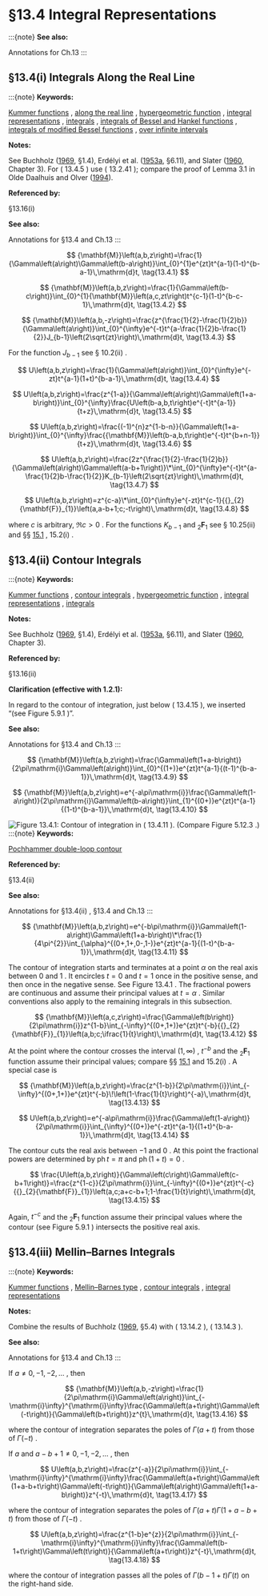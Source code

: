 # §13.4 Integral Representations

:::{note}
**See also:**

Annotations for Ch.13
:::


## §13.4(i) Integrals Along the Real Line

:::{note}
**Keywords:**

[Kummer functions](http://dlmf.nist.gov/search/search?q=Kummer%20functions) , [along the real line](http://dlmf.nist.gov/search/search?q=along%20the%20real%20line) , [hypergeometric function](http://dlmf.nist.gov/search/search?q=hypergeometric%20function) , [integral representations](http://dlmf.nist.gov/search/search?q=integral%20representations) , [integrals](http://dlmf.nist.gov/search/search?q=integrals) , [integrals of Bessel and Hankel functions](http://dlmf.nist.gov/search/search?q=integrals%20of%20Bessel%20and%20Hankel%20functions) , [integrals of modified Bessel functions](http://dlmf.nist.gov/search/search?q=integrals%20of%20modified%20Bessel%20functions) , [over infinite intervals](http://dlmf.nist.gov/search/search?q=over%20infinite%20intervals)

**Notes:**

See Buchholz ([1969](./bib/B.html#bib363 "The Confluent Hypergeometric Function with Special Emphasis on Its Applications"), §1.4), Erdélyi et al. ([1953a](./bib/E.html#bib751 "Higher Transcendental Functions. Vol. I"), §6.11), and Slater ([1960](./bib/S.html#bib2098 "Confluent Hypergeometric Functions"), Chapter 3). For ( 13.4.5 ) use ( 13.2.41 ); compare the proof of Lemma 3.1 in Olde Daalhuis and Olver ([1994](./bib/O.html#bib1759 "Exponentially improved asymptotic solutions of ordinary differential equations. II Irregular singularities of rank one")).

**Referenced by:**

§13.16(i)

**See also:**

Annotations for §13.4 and Ch.13
:::


<a id="E1"></a>
$$
{\mathbf{M}}\left(a,b,z\right)=\frac{1}{\Gamma\left(a\right)\Gamma\left(b-a\right)}\int_{0}^{1}e^{zt}t^{a-1}(1-t)^{b-a-1}\,\mathrm{d}t, \tag{13.4.1}
$$


<a id="E2"></a>
$$
{\mathbf{M}}\left(a,b,z\right)=\frac{1}{\Gamma\left(b-c\right)}\int_{0}^{1}{\mathbf{M}}\left(a,c,zt\right)t^{c-1}(1-t)^{b-c-1}\,\mathrm{d}t, \tag{13.4.2}
$$


<a id="E3"></a>
$$
{\mathbf{M}}\left(a,b,-z\right)=\frac{z^{\frac{1}{2}-\frac{1}{2}b}}{\Gamma\left(a\right)}\int_{0}^{\infty}e^{-t}t^{a-\frac{1}{2}b-\frac{1}{2}}J_{b-1}\left(2\sqrt{zt}\right)\,\mathrm{d}t, \tag{13.4.3}
$$

For the function $J_{b-1}$ see § 10.2(ii) .


<a id="E4"></a>
$$
U\left(a,b,z\right)=\frac{1}{\Gamma\left(a\right)}\int_{0}^{\infty}e^{-zt}t^{a-1}(1+t)^{b-a-1}\,\mathrm{d}t, \tag{13.4.4}
$$


<a id="E5"></a>
$$
U\left(a,b,z\right)=\frac{z^{1-a}}{\Gamma\left(a\right)\Gamma\left(1+a-b\right)}\int_{0}^{\infty}\frac{U\left(b-a,b,t\right)e^{-t}t^{a-1}}{t+z}\,\mathrm{d}t, \tag{13.4.5}
$$


<a id="E6"></a>
$$
U\left(a,b,z\right)=\frac{(-1)^{n}z^{1-b-n}}{\Gamma\left(1+a-b\right)}\int_{0}^{\infty}\frac{{\mathbf{M}}\left(b-a,b,t\right)e^{-t}t^{b+n-1}}{t+z}\,\mathrm{d}t, \tag{13.4.6}
$$


<a id="E7"></a>
$$
U\left(a,b,z\right)=\frac{2z^{\frac{1}{2}-\frac{1}{2}b}}{\Gamma\left(a\right)\Gamma\left(a-b+1\right)}\*\int_{0}^{\infty}e^{-t}t^{a-\frac{1}{2}b-\frac{1}{2}}K_{b-1}\left(2\sqrt{zt}\right)\,\mathrm{d}t, \tag{13.4.7}
$$


<a id="E8"></a>
$$
U\left(a,b,z\right)=z^{c-a}\*\int_{0}^{\infty}e^{-zt}t^{c-1}{{}_{2}{\mathbf{F}}_{1}}\left(a,a-b+1;c;-t\right)\,\mathrm{d}t, \tag{13.4.8}
$$

where $c$ is arbitrary, $\Re c>0$ . For the functions $K_{b-1}$ and ${{}_{2}{\mathbf{F}}_{1}}$ see § 10.25(ii) and §§ [15.1](./15.1.md "§15.1 Special Notation ‣ Notation ‣ Chapter 15 Hypergeometric Function") , 15.2(i) .


## §13.4(ii) Contour Integrals

:::{note}
**Keywords:**

[Kummer functions](http://dlmf.nist.gov/search/search?q=Kummer%20functions) , [contour integrals](http://dlmf.nist.gov/search/search?q=contour%20integrals) , [hypergeometric function](http://dlmf.nist.gov/search/search?q=hypergeometric%20function) , [integral representations](http://dlmf.nist.gov/search/search?q=integral%20representations) , [integrals](http://dlmf.nist.gov/search/search?q=integrals)

**Notes:**

See Buchholz ([1969](./bib/B.html#bib363 "The Confluent Hypergeometric Function with Special Emphasis on Its Applications"), §1.4), Erdélyi et al. ([1953a](./bib/E.html#bib751 "Higher Transcendental Functions. Vol. I"), §6.11), and Slater ([1960](./bib/S.html#bib2098 "Confluent Hypergeometric Functions"), Chapter 3).

**Referenced by:**

§13.16(ii)

**Clarification (effective with 1.2.1):**

In regard to the contour of integration, just below ( 13.4.15 ), we inserted “(see Figure 5.9.1 )”.

**See also:**

Annotations for §13.4 and Ch.13
:::


<a id="E9"></a>
$$
{\mathbf{M}}\left(a,b,z\right)=\frac{\Gamma\left(1+a-b\right)}{2\pi\mathrm{i}\Gamma\left(a\right)}\int_{0}^{(1+)}e^{zt}t^{a-1}{(t-1)^{b-a-1}}\,\mathrm{d}t, \tag{13.4.9}
$$


<a id="E10"></a>
$$
{\mathbf{M}}\left(a,b,z\right)=e^{-a\pi\mathrm{i}}\frac{\Gamma\left(1-a\right)}{2\pi\mathrm{i}\Gamma\left(b-a\right)}\int_{1}^{(0+)}e^{zt}t^{a-1}{(1-t)^{b-a-1}}\,\mathrm{d}t, \tag{13.4.10}
$$

<a id="F1"></a>

![Figure 13.4.1: Contour of integration in ( 13.4.11 ). (Compare Figure 5.12.3 .)](13/4/F1.png)
:::{note}
**Keywords:**

[Pochhammer double-loop contour](http://dlmf.nist.gov/search/search?q=Pochhammer%20double-loop%20contour)

**Referenced by:**

§13.4(ii)

**See also:**

Annotations for §13.4(ii) , §13.4 and Ch.13
:::


<a id="E11"></a>
$$
{\mathbf{M}}\left(a,b,z\right)=e^{-b\pi\mathrm{i}}\Gamma\left(1-a\right)\Gamma\left(1+a-b\right)\*\frac{1}{4\pi^{2}}\int_{\alpha}^{(0+,1+,0-,1-)}e^{zt}t^{a-1}{(1-t)^{b-a-1}}\,\mathrm{d}t, \tag{13.4.11}
$$

The contour of integration starts and terminates at a point $\alpha$ on the real axis between $0$ and $1$ . It encircles $t=0$ and $t=1$ once in the positive sense, and then once in the negative sense. See Figure 13.4.1 . The fractional powers are continuous and assume their principal values at $t=\alpha$ . Similar conventions also apply to the remaining integrals in this subsection.


<a id="E12"></a>
$$
{\mathbf{M}}\left(a,c,z\right)=\frac{\Gamma\left(b\right)}{2\pi\mathrm{i}}z^{1-b}\int_{-\infty}^{(0+,1+)}e^{zt}t^{-b}{{}_{2}{\mathbf{F}}_{1}}\left(a,b;c;\ifrac{1}{t}\right)\,\mathrm{d}t, \tag{13.4.12}
$$

At the point where the contour crosses the interval $(1,\infty)$ , $t^{-b}$ and the ${{}_{2}{\mathbf{F}}_{1}}$ function assume their principal values; compare §§ [15.1](./15.1.md "§15.1 Special Notation ‣ Notation ‣ Chapter 15 Hypergeometric Function") and 15.2(i) . A special case is


<a id="E13"></a>
$$
{\mathbf{M}}\left(a,b,z\right)=\frac{z^{1-b}}{2\pi\mathrm{i}}\int_{-\infty}^{(0+,1+)}e^{zt}t^{-b}\!\left(1-\frac{1}{t}\right)^{-a}\,\mathrm{d}t, \tag{13.4.13}
$$


<a id="E14"></a>
$$
U\left(a,b,z\right)=e^{-a\pi\mathrm{i}}\frac{\Gamma\left(1-a\right)}{2\pi\mathrm{i}}\int_{\infty}^{(0+)}e^{-zt}t^{a-1}{(1+t)^{b-a-1}}\,\mathrm{d}t, \tag{13.4.14}
$$

The contour cuts the real axis between $-1$ and $0$ . At this point the fractional powers are determined by $\operatorname{ph}{t}=\pi$ and $\operatorname{ph}\left(1+t\right)=0$ .


<a id="E15"></a>
$$
\frac{U\left(a,b,z\right)}{\Gamma\left(c\right)\Gamma\left(c-b+1\right)}=\frac{z^{1-c}}{2\pi\mathrm{i}}\int_{-\infty}^{(0+)}e^{zt}t^{-c}{{}_{2}{\mathbf{F}}_{1}}\left(a,c;a+c-b+1;1-\frac{1}{t}\right)\,\mathrm{d}t, \tag{13.4.15}
$$

Again, $t^{-c}$ and the ${{}_{2}{\mathbf{F}}_{1}}$ function assume their principal values where the contour (see Figure 5.9.1 ) intersects the positive real axis.


## §13.4(iii) Mellin–Barnes Integrals

:::{note}
**Keywords:**

[Kummer functions](http://dlmf.nist.gov/search/search?q=Kummer%20functions) , [Mellin–Barnes type](http://dlmf.nist.gov/search/search?q=Mellin%E2%80%93Barnes%20type) , [contour integrals](http://dlmf.nist.gov/search/search?q=contour%20integrals) , [integral representations](http://dlmf.nist.gov/search/search?q=integral%20representations)

**Notes:**

Combine the results of Buchholz ([1969](./bib/B.html#bib363 "The Confluent Hypergeometric Function with Special Emphasis on Its Applications"), §5.4) with ( 13.14.2 ), ( 13.14.3 ).

**See also:**

Annotations for §13.4 and Ch.13
:::

If $a\neq 0,-1,-2,\dots$ , then


<a id="E16"></a>
$$
{\mathbf{M}}\left(a,b,-z\right)=\frac{1}{2\pi\mathrm{i}\Gamma\left(a\right)}\int_{-\mathrm{i}\infty}^{\mathrm{i}\infty}\frac{\Gamma\left(a+t\right)\Gamma\left(-t\right)}{\Gamma\left(b+t\right)}z^{t}\,\mathrm{d}t, \tag{13.4.16}
$$

where the contour of integration separates the poles of $\Gamma\left(a+t\right)$ from those of $\Gamma\left(-t\right)$ .

If $a$ and $a-b+1\neq 0,-1,-2,\dots$ , then


<a id="E17"></a>
$$
U\left(a,b,z\right)=\frac{z^{-a}}{2\pi\mathrm{i}}\int_{-\mathrm{i}\infty}^{\mathrm{i}\infty}\frac{\Gamma\left(a+t\right)\Gamma\left(1+a-b+t\right)\Gamma\left(-t\right)}{\Gamma\left(a\right)\Gamma\left(1+a-b\right)}z^{-t}\,\mathrm{d}t, \tag{13.4.17}
$$

where the contour of integration separates the poles of $\Gamma\left(a+t\right)\Gamma\left(1+a-b+t\right)$ from those of $\Gamma\left(-t\right)$ .


<a id="E18"></a>
$$
U\left(a,b,z\right)=\frac{z^{1-b}e^{z}}{2\pi\mathrm{i}}\int_{-\mathrm{i}\infty}^{\mathrm{i}\infty}\frac{\Gamma\left(b-1+t\right)\Gamma\left(t\right)}{\Gamma\left(a+t\right)}z^{-t}\,\mathrm{d}t, \tag{13.4.18}
$$

where the contour of integration passes all the poles of $\Gamma\left(b-1+t\right)\Gamma\left(t\right)$ on the right-hand side.

